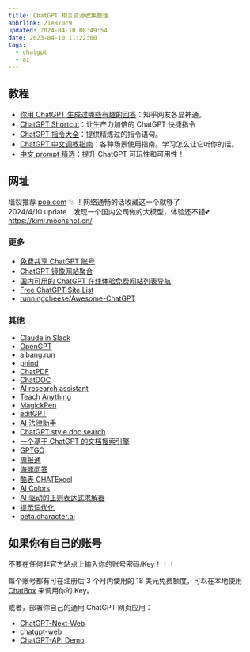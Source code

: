 ```yaml
---
title: ChatGPT 相关资源收集整理
abbrlink: 21e870c9
updated: 2024-04-10 08:49:54
date: 2023-04-10 11:22:00
tags:
  - chatgpt
  - ai
---
```


## 教程

- [你用 ChatGPT 生成过哪些有趣的回答](https://www.zhihu.com/question/570430650)：知乎网友各显神通。
- [ChatGPT Shortcut](https://www.aishort.top/)：让生产力加倍的 ChatGPT 快捷指令
- [ChatGPT 指令大全](https://www.explainthis.io/zh-hans/chatgpt)：提供精炼过的指令语句。
- [ChatGPT 中文调教指南](https://github.com/PlexPt/awesome-chatgpt-prompts-zh)：各种场景使用指南。学习怎么让它听你的话。
- [中文 prompt 精选](https://github.com/yzfly/wonderful-prompts)：提升 ChatGPT 可玩性和可用性！

## 网址

墙裂推荐 [poe.com](https://poe.com) 💥 ！网络通畅的话收藏这一个就够了  
2024/4/10 update：发现一个国内公司做的大模型，体验还不错💕<https://kimi.moonshot.cn/>

### 更多

- [免费共享 ChatGPT 账号](https://chat-shared1.zhile.io/shared.html)
- [ChatGPT 镜像网站聚合](https://www.mydyjs.com/gpt.html)
- [国内可用的 ChatGPT 在线体验免费网站列表导航](https://lzw.me/x/chatgpt-sites/)
- [Free ChatGPT Site List](https://cc.ai55.cc/)
- [runningcheese/Awesome-ChatGPT](https://github.com/runningcheese/Awesome-ChatGPT)

### 其他

- [Claude in Slack](https://www.anthropic.com/index/claude-now-in-slack)
- [OpenGPT](https://open-gpt.app/)
- [aibang.run](https://aibang.run)
- [phind](https://www.phind.com/)
- [ChatPDF](https://www.chatpdf.com/)
- [ChatDOC](https://chatdoc.com/)
- [AI research assistant](https://typeset.io/)
- [Teach Anything](https://www.teach-anything.com/)
- [MagickPen](https://magickpen.com)
- [editGPT](https://www.editgpt.app/)
- [AI 法律助手](https://github.com/lvwzhen/law-cn-ai)
- [ChatGPT style doc search](https://github.com/supabase-community/nextjs-openai-doc-search)
- [一个基于 ChatGPT 的文档搜索引擎](https://github.com/gorse-io/midsearch)
- [GPTGO](https://gptgo.ai)
- [周报通](https://zhoubaotong.com)
- [海豚问答](http://zhimachat.com/)
- [酷表 CHATExcel](https://chatexcel.com)
- [AI Colors](https://aicolors.co/)
- [AI 驱动的正则表达式求解器](https://regex.ai/)
- [提示词优化](https://promptperfect.jinaai.cn/)
- [beta.character.ai](https://beta.character.ai/)

## 如果你有自己的账号

不要在任何非官方站点上输入你的账号密码/Key！！！

每个账号都有可在注册后 3 个月内使用的 18 美元免费额度，可以在本地使用 [ChatBox](https://hub.fgit.ml/Bin-Huang/chatbox/releases) 来调用你的 Key。

或者，部署你自己的通用 ChatGPT 网页应用：

- [ChatGPT-Next-Web](https://github.com/Yidadaa/ChatGPT-Next-Web/blob/main/README_CN.md)
- [chatgpt-web](https://github.com/Chanzhaoyu/chatgpt-web)
- [ChatGPT-API Demo](https://github.com/ddiu8081/chatgpt-demo/blob/main/README.zh-CN.md)
